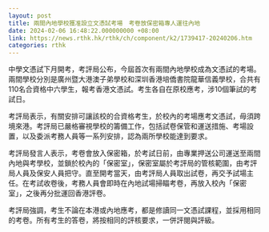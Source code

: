 ```yaml
---
layout: post
title: 兩間內地學校獲准設立文憑試考場　考卷放保密箱專人運往內地
date: 2024-02-06 16:48:22.000000000 +08:00
link: https://news.rthk.hk/rthk/ch/component/k2/1739417-20240206.htm
categories: rthk
---
```


中學文憑試下月開考，考評局公布，今屆首次有兩間內地學校成為文憑試的考場。兩間學校分別是廣州暨大港澳子弟學校和深圳香港培僑書院龍華信義學校，合共有110名合資格中六學生，報考香港文憑試。考生各自在原校應考，涉10個筆試的考試日。

考評局表示，有關安排可讓該校的合資格考生，於校內的考場應考文憑試，毋須跨境來港。考評局已嚴格審視學校的籌備工作，包括試卷保管和運送措施、考場設置，以及委派考務人員等一系列安排，認為兩所學校能達到要求。 

考評局發言人表示，考卷會放入保密箱，於考試日前，由專業押送公司運送至兩間內地與考學校，並鎖於校內的「保密室」，保密室屬於考評局的管核範圍，由考評局人員及保安人員把守。直至開考當天，由考評局人員取出試卷，再交予試場主任。在考試收卷後，考務人員會即時在內地試場掃瞄考卷，再放入校內「保密室」，之後再分批運回香港評卷。

考評局強調，考生不論在本港或內地應考，都是修讀同一文憑試課程，並採用相同的考卷。所有考生的答卷，將按相同的評核要求，一併評閱與評級。
